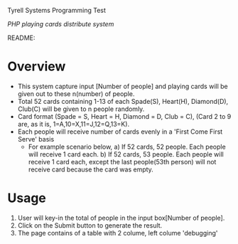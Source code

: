 Tyrell Systems Programming Test

*PHP playing cards distribute system*

README:

# Overview

- This system capture input [Number of people] and playing cards will be given out to these n(number) of people. 
- Total 52 cards containing 1-13 of each Spade(S), Heart(H), Diamond(D), Club(C) will be given to n people randomly.
-	Card format (Spade = S, Heart = H, Diamond = D, Club = C), (Card 2 to 9 are, as it is, 1=A,10=X,11=J,12=Q,13=K).
- Each people will receive number of cards evenly in a 'First Come First Serve' basis 
	-	For example scenario below,
		a) If 52 cards, 52 people. Each people will receive 1 card each.
		b) If 52 cards, 53 people. Each people will receive 1 card each, except the last people(53th person) will not receive card because the card was empty.

# Usage
1.	User will key-in the total of people in the input box[Number of people].
2. 	Click on the Submit button to generate the result.
3.	The page contains of a table with 2 colume, left colume 'debugging'

